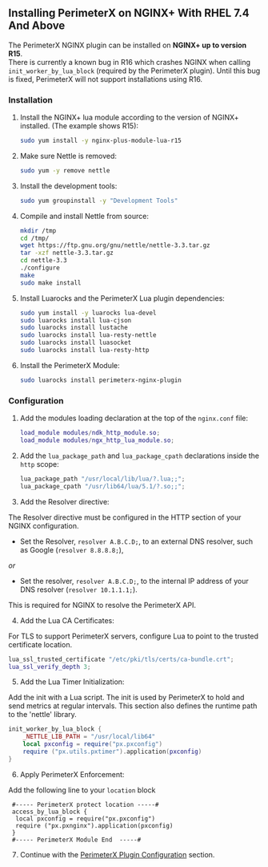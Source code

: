 ## <a name="installation_nginxplus_px_rhel"></a>Installing PerimeterX on NGINX+ With RHEL 7.4 And Above

The PerimeterX NGINX plugin can be installed on **NGINX+ up to version R15**. <br/>
There is currently a known bug in R16 which crashes NGINX when calling `init_worker_by_lua_block` (required by the PerimeterX plugin). Until this bug is fixed, PerimeterX will not support installations using R16.

### Installation

1. Install the NGINX+ lua module according to the version of NGINX+ installed. (The example shows R15):

	```sh
	sudo yum install -y nginx-plus-module-lua-r15
	```

2. Make sure Nettle is removed:

	```sh
	sudo yum -y remove nettle
	```

3. Install the development tools:

	```sh
	sudo yum groupinstall -y "Development Tools"
	```

4. Compile and install Nettle from source:

	```sh
	mkdir /tmp
	cd /tmp/
	wget https://ftp.gnu.org/gnu/nettle/nettle-3.3.tar.gz
	tar -xzf nettle-3.3.tar.gz
	cd nettle-3.3
	./configure
	make
	sudo make install
	```

5. Install Luarocks and the PerimeterX Lua plugin dependencies:

	```sh
	sudo yum install -y luarocks lua-devel
	sudo luarocks install lua-cjson
	sudo luarocks install lustache
	sudo luarocks install lua-resty-nettle
	sudo luarocks install luasocket
	sudo luarocks install lua-resty-http
	```

6. Install the PerimeterX Module:

	```sh
	sudo luarocks install perimeterx-nginx-plugin
	```

### Configuration

1. Add the modules loading declaration at the top of the `nginx.conf` file:

	```lua
	load_module modules/ndk_http_module.so;
	load_module modules/ngx_http_lua_module.so;
	```

2. Add the `lua_package_path` and `lua_package_cpath` declarations inside the `http` scope:

	```lua
	lua_package_path "/usr/local/lib/lua/?.lua;;";
	lua_package_cpath "/usr/lib64/lua/5.1/?.so;;";
	```

3. Add the Resolver directive: 

  The Resolver directive must be configured in the HTTP section of your NGINX configuration. <br/>
  
  * Set the Resolver, `resolver A.B.C.D;`, to an external DNS resolver, such as Google (`resolver 8.8.8.8;`), 
   
   _or_ 
   
  * Set the resolver, `resolver A.B.C.D;`, to the internal IP address of your DNS resolver (`resolver 10.1.1.1;`).   
  
  This is required for NGINX to resolve the PerimeterX API.

4. Add the Lua CA Certificates:

  For TLS to support PerimeterX servers, configure Lua to point to the trusted certificate location.
  
  ```lua
  lua_ssl_trusted_certificate "/etc/pki/tls/certs/ca-bundle.crt";
  lua_ssl_verify_depth 3;
  ```

5. Add the Lua Timer Initialization:

  Add the init with a Lua script. The init is used by PerimeterX to hold and send metrics at regular intervals.
  This section also defines the runtime path to the 'nettle' library.

  ```lua
  init_worker_by_lua_block {
      _NETTLE_LIB_PATH = "/usr/local/lib64"
      local pxconfig = require("px.pxconfig")
      require ("px.utils.pxtimer").application(pxconfig)
  }
  ```

6. Apply PerimeterX Enforcement:

  Add the following line to your `location` block
  
  ```
   #----- PerimeterX protect location -----#
   access_by_lua_block {
   	local pxconfig = require("px.pxconfig")
  	require ("px.pxnginx").application(pxconfig)
   }
   #----- PerimeterX Module End  -----#
  ```

7. Continue with the [PerimeterX Plugin Configuration](https://github.com/PerimeterX/perimeterx-nginx-plugin#perimeterx-plugin-configuration) section.
